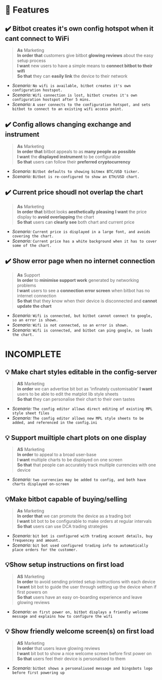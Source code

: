 
# 📗 Features

## ✔️ Bitbot creates it's own config hotspot when it cant connect to WiFi
>**As** Marketing  
**In order that** customers give bitbot **glowing reviews** about the easy setup process  
>**I want** new users to have a simple means to **connect bitbot to their wifi**  
**So that** they can **easily link** the device to their network  
 - *Scenario:* `No wifi is available, bitbot creates it's own configuration hostspot.`  
 - *Scenario:* `Wifi connection is lost, bitbot creates it's own configuration hostspot after 5 mins.`
 - *Scenario:* `A user connects to the configuration hotspot, and sets bitbot to connect to an existing wifi access point.`

## ✔️ Config allows changing exchange and instrument
>**As** Marketing  
**In order that** bitbot appeals to as **many people as possible**  
**I want** the **displayed instrument** to be configurable  
**So that** users can follow their **preferred cryptocurrency**
 - *Scenario:* `Bitbot defaults to showing bitmex BTC/USD ticker.`
 - *Scenario:* `Bitbot is re-configured to show an ETH/USD chart.`

## ✔️ Current price shoudl not overlap the chart
>**As** Marketing  
**In order that** bitbot looks **aesthetically pleasing** 
**I want** the price display to **avoid overlapping** the chart  
**So that** users can **clearly see** both chart and current price
 - *Scenario:* `Current price is displayed in a large font, and avoids covering the chart.`
 - *Scenario:* `Current price has a white background when it has to cover some of the chart.`

## ✔️ Show error page when no internet connection
>**As** Support  
**In order** to **minimise support work** generated by networking problems  
**I want** users to see a **connection error screen** when bitbot has no internet connection  
**So that** that they know when their device is disconnected and **cannot update the chart**  
 - *Scenario:* `Wifi is connected, but bitbot cannot connect to google, so an error is shown.`
 - *Scenario:* `Wifi is not connected, so an error is shown.`
 - *Scenario:* `Wifi is connected, and bitbot can ping google, so loads the chart.`

# INCOMPLETE
## 💡 Make chart styles editable in the config-server
>**AS** Marketing  
**In order** we can advertise bit bot as 'infinately customisable' 
**I want** users to be able to edit the matplot lib style sheets  
**So that** they can personalise their chart to their own tastes
 - *Scenario:* `The config editor allows direct editing of existing MPL style sheet files`
 - *Scenario:* `The config editor allows new MPL style sheets to be added, and referenced in the config.ini`

## 💡 Support muiltiple chart plots on one display
>**AS** Marketing  
**In order** to appeal to a broad user-base  
**I want** multiple charts to be displayed on one screen  
**So that** that people can accurately track multiple currencies with one device
 - *Scenario:* `two currencies may be added to config, and both have charts displayed on-screen`

## 💡Make bitbot capable of buying/selling 
>**As** Marketing  
**In order that** we can promote the device as a trading bot  
**I want** bit bot to be configurable to make orders at regular intervals  
**So that** users can use DCA trading strategies  
 - *Scenario:* `bit bot is configured with trading account details, buy frequencey and amount.`
 - *Scenario:* `bit bot used configured trading info to automatically place orders for the customer.`

## 💡Show setup instructions on first load
>**AS** Marketing  
**In order** to avoid sending printed setup instructions with each device  
**I want** bit bot to guide the user through settting up the device when if first powers on  
**So that** users have an easy on-boarding experience and leave glowing reviews  
 - *Scenario:* `on first power on, bitbot displays a friendly welcome message and explains how to configure the wifi`

## 💡 Show friendly welcome screen(s) on first load
>**AS** Marketing  
**In order** that users leave glowing reviews  
**I want** bit bot to show a nice welcome screen before first power on  
**So that** users feel their device is personalised to them  
 - *Scenario:* `bitbot shows a personaliused message and bingsbots logo before first powering up`
 